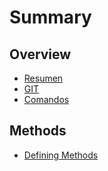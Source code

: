 # Summary

## Overview

* [Resumen](README.md)
* [GIT](git.md)
* [Comandos](comandos.md)

## Methods

* [Defining Methods](methods.md)


